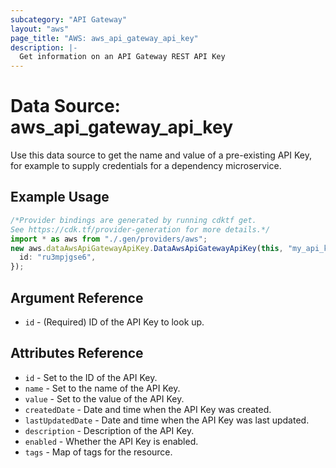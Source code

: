 ```yaml
---
subcategory: "API Gateway"
layout: "aws"
page_title: "AWS: aws_api_gateway_api_key"
description: |-
  Get information on an API Gateway REST API Key
---
```


# Data Source: aws\_api\_gateway\_api\_key

Use this data source to get the name and value of a pre-existing API Key, for
example to supply credentials for a dependency microservice.

## Example Usage

```typescript
/*Provider bindings are generated by running cdktf get.
See https://cdk.tf/provider-generation for more details.*/
import * as aws from "./.gen/providers/aws";
new aws.dataAwsApiGatewayApiKey.DataAwsApiGatewayApiKey(this, "my_api_key", {
  id: "ru3mpjgse6",
});

```

## Argument Reference

* `id` - (Required) ID of the API Key to look up.

## Attributes Reference

* `id` - Set to the ID of the API Key.
* `name` - Set to the name of the API Key.
* `value` - Set to the value of the API Key.
* `createdDate` - Date and time when the API Key was created.
* `lastUpdatedDate` - Date and time when the API Key was last updated.
* `description` - Description of the API Key.
* `enabled` - Whether the API Key is enabled.
* `tags` - Map of tags for the resource.
